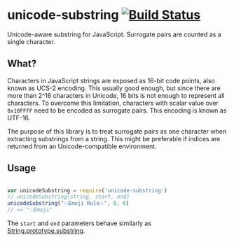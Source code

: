 # unicode-substring [![Build Status](https://travis-ci.org/lautis/unicode-substring.svg?branch=master)](https://travis-ci.org/lautis/unicode-substring)

Unicode-aware substring for JavaScript. Surrogate pairs are counted as a single character.

## What?

Characters in JavaScript strings are exposed as 16-bit code points, also known as UCS-2 encoding. This usually good enough, but since there are more than 2^16 characters in Unicode, 16 bits is not enough to represent all characters. To overcome this limitation, characters with scalar value over `0x10FFFF` need to be encoded as surrogate pairs. This encoding is known as UTF-16.

The purpose of this library is to treat surrogate pairs as one character when extracting substrings from a string. This might be preferable if indices are returned from an Unicode-compatible environment.

## Usage

```javascript

var unicodeSubstring = require('unicode-substring')
// unicodeSubstring(string, start, end)
unicodeSubstring("💥Emoji Rule💥", 0, 6)
// => "💥Emoji"
```

The `start` and `end` parameters behave similarly as [String.prototype.substring](https://developer.mozilla.org/en/docs/Web/JavaScript/Reference/Global_Objects/String/substring).
